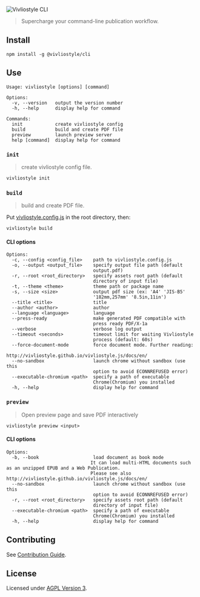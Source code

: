 ![Vivliostyle CLI](https://raw.githubusercontent.com/vivliostyle/vivliostyle-cli/master/assets/cover.jpg)

> Supercharge your command-line publication workflow.

## Install

```
npm install -g @vivliostyle/cli
```

## Use

```
Usage: vivliostyle [options] [command]

Options:
  -v, --version   output the version number
  -h, --help      display help for command

Commands:
  init            create vivliostyle config
  build           build and create PDF file
  preview         launch preview server
  help [command]  display help for command
```

### `init`

> create vivliostyle config file.

```bash
vivliostyle init
```

### `build`

> build and create PDF file.

Put [vivliostyle.config.js](https://github.com/vivliostyle/vivliostyle-cli/issues/38) in the root directory, then:

```
vivliostyle build
```

#### CLI options

```
Options:
  -c, --config <config_file>    path to vivliostyle.config.js
  -o, --output <output_file>    specify output file path (default
                                output.pdf)
  -r, --root <root_directory>   specify assets root path (default
                                directory of input file)
  -t, --theme <theme>           theme path or package name
  -s, --size <size>             output pdf size (ex: 'A4' 'JIS-B5'
                                '182mm,257mm' '8.5in,11in')
  --title <title>               title
  --author <author>             author
  --language <language>         language
  --press-ready                 make generated PDF compatible with
                                press ready PDF/X-1a
  --verbose                     verbose log output
  --timeout <seconds>           timeout limit for waiting Vivliostyle
                                process (default: 60s)
  --force-document-mode         force document mode. Further reading:
                                http://vivliostyle.github.io/vivliostyle.js/docs/en/
  --no-sandbox                  launch chrome without sandbox (use this
                                option to avoid ECONNREFUSED error)
  --executable-chromium <path>  specify a path of executable
                                Chrome(Chromium) you installed
  -h, --help                    display help for command
```

### `preview`

> Open preview page and save PDF interactively

```
vivliostyle preview <input>
```

#### CLI options

```
Options:
  -b, --book                    load document as book mode
                               It can load multi-HTML documents such as an unzipped EPUB and a Web Publication.
                               Please see also http://vivliostyle.github.io/vivliostyle.js/docs/en/
  --no-sandbox                  launch chrome without sandbox (use this
                                option to avoid ECONNREFUSED error)
  -r, --root <root_directory>   specify assets root path (default
                                directory of input file)
  --executable-chromium <path>  specify a path of executable
                                Chrome(Chromium) you installed
  -h, --help                    display help for command
```

## Contributing

See [Contribution Guide](CONTRIBUTING.md).

## License

Licensed under [AGPL Version 3](http://www.gnu.org/licenses/agpl.html).
